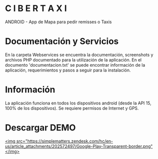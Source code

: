 # C I B E R T A X I
ANDROID - App de Mapa para pedir remisses o Taxis<br>
# Documentación y Servicios
En la carpeta Webservices se encuentra la documentación, screenshots y archivos PHP documentado para la utilización de la aplicación. En el documento 'documentacion.txt' se puede encontrar información de la aplicación, requerimientos y pasos a seguir para la instalación.
<br/>
# Información
La aplicación funciona en todos los dispositivos android (desde la API 15, 100% de los dispositivos). Se requiere permisos de Internet y GPS.
<br/>

# Descargar DEMO
<a href="https://play.google.com/store/apps/details?id=com.aplicacion.cibertaxi"><img src="https://simplematters.zendesk.com/hc/en-us/article_attachments/202572497/Google-Play-Transparent-border.png"</img></a>

